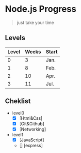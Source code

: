 # Node.js Progress
> just take your time
## Levels

| Level | Weeks | Start |
|-------|-------|-------|
| 0     | 3     | Jan.  |
| 1     | 8     | Feb.  |
| 2     | 10    | Apr.  |
| 3     | 11    | Jul.  |



## Cheklist
- level0
   - [x] [Html&Css]
   - [x] [Git&Github]
   - [x] [Networking]

- level1
    - [x] [JavaScript]
    - [] [express]





